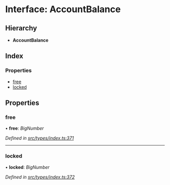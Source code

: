 # Interface: AccountBalance

## Hierarchy

* **AccountBalance**

## Index

### Properties

* [free](accountbalance.md#free)
* [locked](accountbalance.md#locked)

## Properties

###  free

• **free**: *BigNumber*

*Defined in [src/types/index.ts:371](https://github.com/PolymathNetwork/polymesh-sdk/blob/59d9411/src/types/index.ts#L371)*

___

###  locked

• **locked**: *BigNumber*

*Defined in [src/types/index.ts:372](https://github.com/PolymathNetwork/polymesh-sdk/blob/59d9411/src/types/index.ts#L372)*
